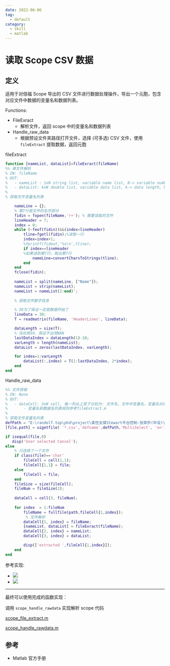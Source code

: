 ```yaml
---
date: 2022-06-06
tag:
  - default
category:
  - skill
  - matlab
---
```




# 读取 Scope CSV 数据


## 定义

适用于对倍福 Scope 导出的 CSV 文件进行数据处理操作，导出一个元胞，包含对应文件中数据的变量名和数据列表。

Functions:

- FileExract
  - 解析文件，返回 scope 中的变量名和数据列表
- Handle_raw_data
  - 根据预设文件夹路径打开文件，选择 (可多选) CSV 文件，使用 `fileExtract` 提取数据，返回元胞

fileExtract

```matlab
function [nameList, dataList]=fileExract(fileName)
%% 单文件解析
% IN: fileName
% OUT:
%   - nameList : 1xN string list, variable name list, N-> variable number
%   - dataList: kxN double list, variable data list, k-> data length, N->variable number
%   
% 获取文件变量名列表

    nameLine = {};
    % 第7行是文件的名字部分
    fidin = fopen(fileName,'r+'); % 需要读取的文件
    lineHeader = 7;
    index = 0;
    while (~feof(fidin))&&(index<lineHeader)
        tline=fgetl(fidin);%读取一行
        index=index+1;
        %fprintf(fidout,'%s\n',tline);      
        if index==lineHeader  
        %如果读到第7行，取出第7行
            nameLine=convertCharsToStrings(tline);
        end
    end
    fclose(fidin);
    
    nameList = split(nameLine, ["Name"]);
    nameList = strip(nameList);
    nameList = nameList(2:end)';
    
    % 获取文件数字信息

    % 30为了保证一定是数据开始了
    lineData = 30;
    T = readmatrix(fileName, 'HeaderLines', lineData);

    dataLength = size(T);
    % 往后倒10，保证不出现NAN
    lastDataIndex = dataLength(1)-10;
    varLength = length(nameList);
    dataList = zeros(lastDataIndex, varLength);

    for index=1:varLength
        dataList(:,index) = T(1:lastDataIndex, 2*index);
    end
end
```

Handle_raw_data

```matlab
%% 文件获取
% IN: None
% OUT:
%   - dataCell: 3xN cell, 每一列从上至下分别为: 文件名，文件中变量名，变量名对应的数据名
%       - 变量名和数据名列表规则参考fileExtract.m
%   
% 获取文件变量名列表
defPath = "E:\randolf.top\phd\project\柔性支撑Stewart平台控制-张荣侨(毕设)\实验代码\DataAnalysis\Archives\Scope";
[file,path] = uigetfile( '*.csv','defname',defPath,'MultiSelect', 'on');

if isequal(file,0)
   disp('User selected Cancel');
else
    % 只选择了一个文件
    if class(file)=='char'
        fileCell = cell(1,1);
        fileCell{1,1} = file;
    else
        fileCell = file;
    end
    fileSize = size(fileCell);
    fileNum = fileSize(2);
    
    dataCell = cell(3, fileNum);
    
    for index  = 1:fileNum
        fileName = fullfile(path,fileCell{1,index});
         % 文件解析
        dataCell{1, index} = fileName;
        [nameList, dataList] = fileExract(fileName);
        dataCell{2, index} = nameList;
        dataCell{3, index} = dataList;

        disp(['extracted ',fileCell{1,index}]);
    end
end
```

参考实现:

- ![](assets/fileExtract.m)
- ![](assets/handle_raw_data.m)

---

最终可以使用完成的函数实现：

调用 `scope_handle_rawdata` 实现解析 scope 代码

 [scope_file_extract.m](assets\scope_file_extract.m)

 [scope_handle_rawdata.m](assets\scope_handle_rawdata.m)

## 参考

- Matlab 官方手册
